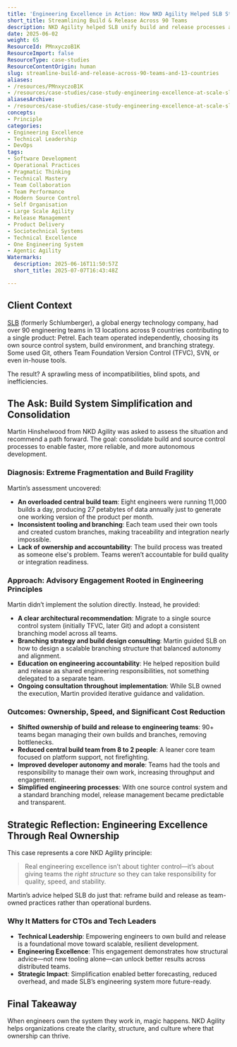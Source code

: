 ```yaml
---
title: 'Engineering Excellence in Action: How NKD Agility Helped SLB Streamline Build and Release Across 90 Teams and 13 Countries'
short_title: Streamlining Build & Release Across 90 Teams
description: NKD Agility helped SLB unify build and release processes across 90 teams in 13 countries, boosting team ownership, efficiency, and engineering accountability.
date: 2025-06-02
weight: 65
ResourceId: PMnxyczoB1K
ResourceImport: false
ResourceType: case-studies
ResourceContentOrigin: human
slug: streamline-build-and-release-across-90-teams-and-13-countries
aliases:
- /resources/PMnxyczoB1K
- /resources/case-studies/case-study-engineering-excellence-at-scale-slb-and-nkd-agility
aliasesArchive:
- /resources/case-studies/case-study-engineering-excellence-at-scale-slb-and-nkd-agility
concepts:
- Principle
categories:
- Engineering Excellence
- Technical Leadership
- DevOps
tags:
- Software Development
- Operational Practices
- Pragmatic Thinking
- Technical Mastery
- Team Collaboration
- Team Performance
- Modern Source Control
- Self Organisation
- Large Scale Agility
- Release Management
- Product Delivery
- Sociotechnical Systems
- Technical Excellence
- One Engineering System
- Agentic Agility
Watermarks:
  description: 2025-06-16T11:50:57Z
  short_title: 2025-07-07T16:43:48Z

---
```

## Client Context

[SLB](https://www.slb.com/) (formerly Schlumberger), a global energy technology company, had over 90 engineering teams in 13 locations across 9 countries contributing to a single product: Petrel. Each team operated independently, choosing its own source control system, build environment, and branching strategy. Some used Git, others Team Foundation Version Control (TFVC), SVN, or even in-house tools.

The result? A sprawling mess of incompatibilities, blind spots, and inefficiencies.

## The Ask: Build System Simplification and Consolidation

Martin Hinshelwood from NKD Agility was asked to assess the situation and recommend a path forward. The goal: consolidate build and source control processes to enable faster, more reliable, and more autonomous development.

### Diagnosis: Extreme Fragmentation and Build Fragility

Martin’s assessment uncovered:

- **An overloaded central build team**: Eight engineers were running 11,000 builds a day, producing 27 petabytes of data annually just to generate one working version of the product per month.
- **Inconsistent tooling and branching**: Each team used their own tools and created custom branches, making traceability and integration nearly impossible.
- **Lack of ownership and accountability**: The build process was treated as someone else's problem. Teams weren’t accountable for build quality or integration readiness.

### Approach: Advisory Engagement Rooted in Engineering Principles

Martin didn’t implement the solution directly. Instead, he provided:

- **A clear architectural recommendation**: Migrate to a single source control system (initially TFVC, later Git) and adopt a consistent branching model across all teams.
- **Branching strategy and build design consulting**: Martin guided SLB on how to design a scalable branching structure that balanced autonomy and alignment.
- **Education on engineering accountability**: He helped reposition build and release as shared engineering responsibilities, not something delegated to a separate team.
- **Ongoing consultation throughout implementation**: While SLB owned the execution, Martin provided iterative guidance and validation.

### Outcomes: Ownership, Speed, and Significant Cost Reduction

- **Shifted ownership of build and release to engineering teams**: 90+ teams began managing their own builds and branches, removing bottlenecks.
- **Reduced central build team from 8 to 2 people**: A leaner core team focused on platform support, not firefighting.
- **Improved developer autonomy and morale**: Teams had the tools and responsibility to manage their own work, increasing throughput and engagement.
- **Simplified engineering processes**: With one source control system and a standard branching model, release management became predictable and transparent.

## Strategic Reflection: Engineering Excellence Through Real Ownership

This case represents a core NKD Agility principle:

> Real engineering excellence isn’t about tighter control—it’s about giving teams the *right structure* so they can take responsibility for quality, speed, and stability.

Martin’s advice helped SLB do just that: reframe build and release as team-owned practices rather than operational burdens.

### Why It Matters for CTOs and Tech Leaders

- **Technical Leadership**: Empowering engineers to own build and release is a foundational move toward scalable, resilient development.
- **Engineering Excellence**: This engagement demonstrates how structural advice—not new tooling alone—can unlock better results across distributed teams.
- **Strategic Impact**: Simplification enabled better forecasting, reduced overhead, and made SLB’s engineering system more future-ready.

## Final Takeaway

When engineers own the system they work in, magic happens. NKD Agility helps organizations create the clarity, structure, and culture where that ownership can thrive.

